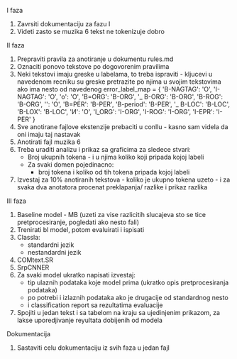 I faza
1. Zavrsiti dokumentaciju za fazu I
2. Videti zasto se muzika 6 tekst ne tokenizuje dobro

II faza
1. Prepraviti pravila za anotiranje u dokumentu rules.md
2. Oznaciti ponovo tekstove po dogovorenim pravilima
3. Neki tekstovi imaju greske u labelama, to treba ispraviti - kljucevi u navedenom recniku su greske
pretrazite po njima u svojim tekstovima ako ima nesto od navedenog
error_label_map = {
        'B-NAGTAG': 'O',
        'I-NAGTAG': 'O',
        'o': 'O',
        'B=ORG': 'B-ORG',
        '_   B-ORG': 'B-ORG',
        'B-ROG': 'B-ORG',
        '': 'O',
        'B=PER': 'B-PER',
        'B-period': 'B-PER',
        '_  B-LOC': 'B-LOC',
        'B-LOX': 'B-LOC',
        'И': 'O',
        'I_ORG': 'I-ORG',
        'I-ROG': 'I-ORG',
        'I-EPR': 'I-PER'
    }
4. Sve anotirane fajlove ekstenzije prebaciti u conllu - kasno sam videla da oni imaju taj nastavak
5. Anotirati fajl muzika 6
6. Treba uraditi analizu i prikaz sa graficima za sledece stvari:
    * Broj ukupnih tokena - i u njima koliko koji pripada kojoj labeli
    * Za svaki domen pojedinacno:
        - broj tokena i koliko od tih tokena pripada kojoj labeli
7. Izvestaj za 10% anotiranih tekstova
        - koliko je ukupno tokena uzeto
        - i za svaka dva anotatora procenat preklapanja/ razlike i prikaz razlika

III faza
1. Baseline model - MB (uzeti za vise razlicitih slucajeva sto se tice pretprocesiranje, pogledati ako nesto fali)
2. Trenirati bl model, potom evaluirati i ispisati
3. Classla:
    * standardni jezik
    * nestandardni jezik
4. COMtext.SR
5. SrpCNNER
6. Za svaki model ukratko napisati izvestaj:
    - tip ulaznih podataka koje model prima (ukratko opis pretprocesiranja podataka)
    - po potrebi i izlaznih podataka ako je drugacije od standardnog nesto
    - i classification report sa rezultatima evaluacije
7. Spojiti u jedan tekst i sa tabelom na kraju sa ujedinjenim prikazom, za lakse uporedjivanje reyultata dobijenih od modela

Dokumentacija
1. Sastaviti celu dokumentaciju iz svih faza u jedan fajl